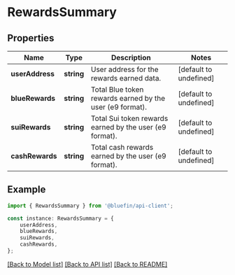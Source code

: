 # RewardsSummary


## Properties

Name | Type | Description | Notes
------------ | ------------- | ------------- | -------------
**userAddress** | **string** | User address for the rewards earned data. | [default to undefined]
**blueRewards** | **string** | Total Blue token rewards earned by the user (e9 format). | [default to undefined]
**suiRewards** | **string** | Total Sui token rewards earned by the user (e9 format). | [default to undefined]
**cashRewards** | **string** | Total cash rewards earned by the user (e9 format). | [default to undefined]

## Example

```typescript
import { RewardsSummary } from '@bluefin/api-client';

const instance: RewardsSummary = {
    userAddress,
    blueRewards,
    suiRewards,
    cashRewards,
};
```

[[Back to Model list]](../README.md#documentation-for-models) [[Back to API list]](../README.md#documentation-for-api-endpoints) [[Back to README]](../README.md)
